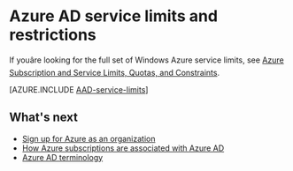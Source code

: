 <properties
	pageTitle="Azure AD service limits and restrictions"
	description="Usage constraints and other service limits for the Azure Active Directory service."
	services="active-directory"
	documentationCenter=""
	authors="curtand"
	manager="stevenpo"
	editor=""/>

<tags
	ms.service="active-directory"
	ms.date="09/21/2015"
	wacn.date=""/>

# Azure AD service limits and restrictions

If youâre looking for the full set of Windows Azure service limits, see [Azure Subscription and Service Limits, Quotas, and Constraints](/documentation/articles/azure-subscription-service-limits).

[AZURE.INCLUDE [AAD-service-limits](../includes/active-directory-service-limits-include.md)]

## What's next
- [Sign up for Azure as an organization](/documentation/articles/sign-up-organization)
- [How Azure subscriptions are associated with Azure AD](/documentation/articles/active-directory-how-subscriptions-associated-directory)
- [Azure AD terminology](/documentation/articles/active-directory-terminology)
